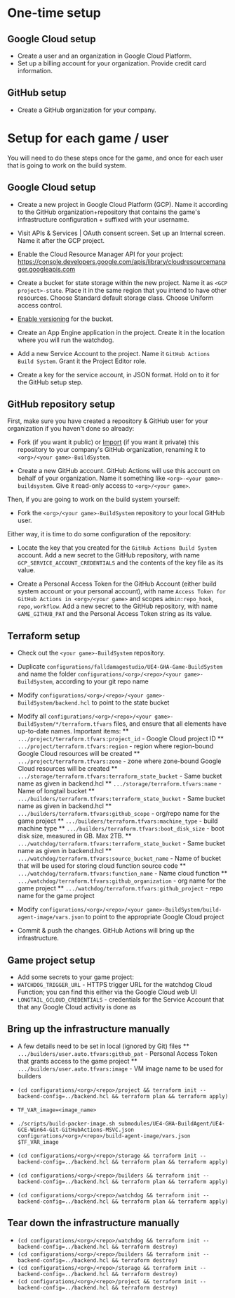 

# One-time setup

## Google Cloud setup

* Create a user and an organization in Google Cloud Platform.
* Set up a billing account for your organization. Provide credit card information.

## GitHub setup

* Create a GitHub organization for your company.

# Setup for each game / user

You will need to do these steps once for the game, and once for each user that is going to work on the build system.

## Google Cloud setup

* Create a new project in Google Cloud Platform (GCP). Name it according to the GitHub organization+repository that contains the game's infrastructure configuration + suffixed with your username.
* Visit APIs & Services | OAuth consent screen. Set up an Internal screen. Name it after the GCP project.
* Enable the Cloud Resource Manager API for your project: https://console.developers.google.com/apis/library/cloudresourcemanager.googleapis.com

* Create a bucket for state storage within the new project. Name it as `<GCP project>-state`. Place it in the same region that you intend to have other resources. Choose Standard default storage class. Choose Uniform access control.
* [Enable versioning](https://cloud.google.com/storage/docs/using-object-versioning) for the bucket.

* Create an App Engine application in the project. Create it in the location where you will run the watchdog.

* Add a new Service Account to the project. Name it `GitHub Actions Build System`. Grant it the Project Editor role.
* Create a key for the service account, in JSON format. Hold on to it for the GitHub setup step.


## GitHub repository setup

First, make sure you have created a repository & GitHub user for your organization if you haven't done so already:

* Fork (if you want it public) or [Import](https://help.github.com/en/github/importing-your-projects-to-github/importing-a-repository-with-github-importer) (if you want it private) this repository to your company's GitHub organization, renaming it to `<org>/<your game>-BuildSystem`.

* Create a new GitHub account. GitHub Actions will use this account on behalf of your organization. Name it something like `<org>-<your game>-buildsystem`. Give it read-only access to `<org>/<your game>`.

Then, if you are going to work on the build system yourself:

* Fork the `<org>/<your game>-BuildSystem` repository to your local GitHub user.

Either way, it is time to do some configuration of the repository:

* Locate the key that you created for the `GitHub Actions Build System` account. Add a new secret to the GitHub repository, with name `GCP_SERVICE_ACCOUNT_CREDENTIALS` and the contents of the key file as its value.

* Create a Personal Access Token for the GitHub Account (either build system account or your personal account), with name `Access Token for GitHub Actions in <org>/<your game>` and scopes `admin:repo_hook`, `repo`, `workflow`. Add a new secret to the GitHub repository, with name `GAME_GITHUB_PAT` and the Personal Access Token string as its value.

## Terraform setup

* Check out the `<your game>-BuildSystem` repository.
* Duplicate `configurations/falldamagestudio/UE4-GHA-Game-BuildSystem` and name the folder `configurations/<org>/<repo>/<your game>-BuildSystem`, according to your git repo name
* Modify `configurations/<org>/<repo>/<your game>-BuildSystem/backend.hcl` to point to the state bucket
* Modify all `configurations/<org>/<repo>/<your game>-BuildSystem/*/terraform.tfvars` files, and ensure that all elements have up-to-date names. Important items:
** `.../project/terraform.tfvars:project_id` - Google Cloud project ID
** `.../project/terraform.tfvars:region` - region where region-bound Google Cloud resources will be created
** `.../project/terraform.tfvars:zone` - zone where zone-bound Google Cloud resources will be created
** `.../storage/terraform.tfvars:terraform_state_bucket` - Same bucket name as given in backend.hcl
** `.../storage/terraform.tfvars:name` - Name of longtail bucket
** `.../builders/terraform.tfvars:terraform_state_bucket` - Same bucket name as given in backend.hcl
** `.../builders/terraform.tfvars:github_scope` - org/repo name for the game project
** `.../builders/terraform.tfvars:machine_type` - build machine type
** `.../builders/terraform.tfvars:boot_disk_size` - boot disk size, measured in GB. Max 2TB.
** `.../watchdog/terraform.tfvars:terraform_state_bucket` - Same bucket name as given in backend.hcl
** `.../watchdog/terraform.tfvars:source_bucket_name` - Name of bucket that will be used for storing cloud function source code
** `.../watchdog/terraform.tfvars:function_name` - Name cloud function
** `.../watchdog/terraform.tfvars:github_organization` - org name for the game project
** `.../watchdog/terraform.tfvars:github_project` - repo name for the game project
* Modify `configurations/<org>/<repo>/<your game>-BuildSystem/build-agent-image/vars.json` to point to the appropriate Google Cloud project

* Commit & push the changes. GitHub Actions will bring up the infrastructure.

## Game project setup

* Add some secrets to your game project:
* `WATCHDOG_TRIGGER_URL` - HTTPS trigger URL for the watchdog Cloud Function; you can find this either via the Google Cloud web UI
* `LONGTAIL_GCLOUD_CREDENTIALS` - credentials for the Service Account that that any Google Cloud activity is done as

## Bring up the infrastructure manually

* A few details need to be set in local (ignored by Git) files
** `.../builders/user.auto.tfvars:github_pat` - Personal Access Token that grants access to the game project
** `.../builders/user.auto.tfvars:image` - VM image name to be used for builders

* `(cd configurations/<org>/<repo>/project && terraform init --backend-config=../backend.hcl && terraform plan && terraform apply)`
* `TF_VAR_image=<image_name>`
* `./scripts/build-packer-image.sh submodules/UE4-GHA-BuildAgent/UE4-GCE-Win64-Git-GitHubActions-MSVC.json configurations/<org>/<repo>/build-agent-image/vars.json $TF_VAR_image`
* `(cd configurations/<org>/<repo>/storage && terraform init --backend-config=../backend.hcl && terraform plan && terraform apply)`
* `(cd configurations/<org>/<repo>/builders && terraform init --backend-config=../backend.hcl && terraform plan && terraform apply)`
* `(cd configurations/<org>/<repo>/watchdog && terraform init --backend-config=../backend.hcl && terraform plan && terraform apply)`

## Tear down the infrastructure manually

* `(cd configurations/<org>/<repo>/watchdog && terraform init --backend-config=../backend.hcl && terraform destroy)`
* `(cd configurations/<org>/<repo>/builders && terraform init --backend-config=../backend.hcl && terraform destroy)`
* `(cd configurations/<org>/<repo>/storage && terraform init --backend-config=../backend.hcl && terraform destroy)`
* `(cd configurations/<org>/<repo>/project && terraform init --backend-config=../backend.hcl && terraform destroy)`
